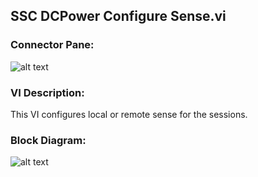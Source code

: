## **SSC DCPower Configure Sense.vi**
### Connector Pane:
![alt text](/DCPower/SSC%20DCPower/Measure/SSC%20DCPower%20Configure%20Sense.vic.png "SSC DCPower Configure Sense.vi connector pane")

### VI Description:
This VI configures local or remote sense for the sessions.

### Block Diagram:
![alt text](/DCPower/SSC%20DCPower/Measure/SSC%20DCPower%20Configure%20Sense.vid.png "SSC DCPower Configure Sense.vi block diagram")
